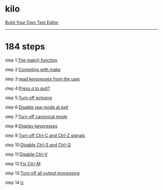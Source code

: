 # kilo
[Build Your Own Text Editor](https://viewsourcecode.org/snaptoken/kilo/index.html)

---

# 184 steps

step 1:[The main() function](https://github.com/xjh093/kilo/blob/master/step/step01.md)

step 2:[Compiling with make](https://github.com/xjh093/kilo/blob/master/step/step02.md)

step 3:[read keypresses from the user](https://github.com/xjh093/kilo/blob/master/step/step03.md)

step 4:[Press q to quit?](https://github.com/xjh093/kilo/blob/master/step/step04.md)

step 5:[Turn off echoing](https://github.com/xjh093/kilo/blob/master/step/step05.md)

step 6:[Disable raw mode at exit](https://github.com/xjh093/kilo/blob/master/step/step06.md)

step 7:[Turn off canonical mode](https://github.com/xjh093/kilo/blob/master/step/step07.md)

step 8:[Display keypresses](https://github.com/xjh093/kilo/blob/master/step/step08.md)

step 9:[Turn off Ctrl-C and Ctrl-Z signals](https://github.com/xjh093/kilo/blob/master/step/step09.md)

step 10:[Disable Ctrl-S and Ctrl-Q](https://github.com/xjh093/kilo/blob/master/step/step10.md)

step 11:[Disable Ctrl-V](https://github.com/xjh093/kilo/blob/master/step/step11.md)

step 12:[Fix Ctrl-M](https://github.com/xjh093/kilo/blob/master/step/step12.md)

step 13:[Turn off all output processing](https://github.com/xjh093/kilo/blob/master/step/step13.md)

step 14:[\r](https://github.com/xjh093/kilo/blob/master/step/step14.md)

